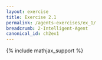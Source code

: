 ```yaml
---
layout: exercise
title: Exercise 2.1
permalink: /agents-exercises/ex_1/
breadcrumb: 2-Intelligent-Agent
canonical_id: ch2ex1
---
```


{% include mathjax_support %}

